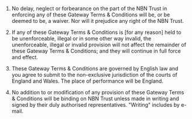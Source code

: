 1.  No delay, neglect or forbearance on the part of the NBN Trust in enforcing 
    any of these Gateway Terms & Conditions will be, or be deemed to be, a 
    waiver. Nor will it prejudice any right of the NBN Trust.

2.  If any of these Gateway Terms & Conditions is [for any reason] held to be 
    unenforceable, illegal or in some other way invalid, the unenforceable, 
    illegal or invalid provision will not affect the remainder of these Gateway 
    Terms & Conditions; and they will continue in full force and effect.

3.  These Gateway Terms & Conditions are governed by English law and you agree 
    to submit to the non-exclusive jurisdiction of the courts of England and 
    Wales. The place of performance will be England.

4.  No addition to or modification of any provision of these Gateway Terms & 
    Conditions will be binding on NBN Trust unless made in writing and signed 
    by their duly authorised representatives. "Writing" includes by e-mail.